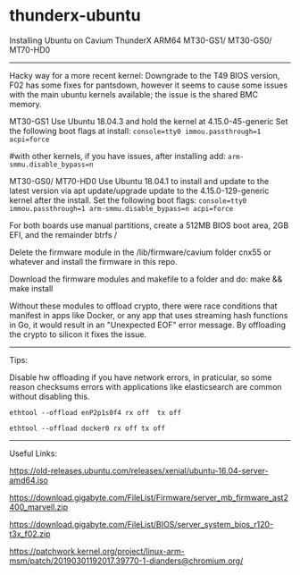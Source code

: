 # thunderx-ubuntu
Installing Ubuntu on Cavium ThunderX ARM64 MT30-GS1/ MT30-GS0/ MT70-HD0

----------

Hacky way for a more recent kernel:
Downgrade to the T49 BIOS version, F02 has some fixes for pantsdown, however it seems to cause some issues with the main ubuntu kernels available; the issue is the shared BMC memory.

MT30-GS1
Use Ubuntu 18.04.3 and hold the kernel at 4.15.0-45-generic
Set the following boot flags at install: 
`console=tty0 immou.passthrough=1 acpi=force` 

#with other kernels, if you have issues, after installing add: 
`arm-smmu.disable_bypass=n`

MT30-GS0/ MT70-HD0
Use Ubuntu 18.04.1 to install and update to the latest version via apt update/upgrade update to the 4.15.0-129-generic kernel after the install. 
Set the following boot flags: 
`console=tty0 immou.passthrough=1 arm-smmu.disable_bypass=n acpi=force`

For both boards use manual partitions, create a 512MB BIOS boot area, 2GB EFI, and the remainder btrfs /

Delete the firmware module in the /lib/firmware/cavium folder cnx55 or whatever and install the firmware in this repo.

Download the firmware modules and makefile to a folder and do:
make && make install

Without these modules to offload crypto, there were race conditions that manifest in apps like Docker, or any app that uses streaming hash functions in Go, it would result in an "Unexpected EOF" error message. By offloading the crypto to silicon it fixes the issue. 

----------
Tips:

Disable hw offloading if you have network errors, in praticular, so some reason checksums errors with applications like elasticsearch are common without disabling this. 

`ethtool --offload enP2p1s0f4 rx off  tx off`

`ethtool --offload docker0 rx off tx off`

----------
Useful Links:

https://old-releases.ubuntu.com/releases/xenial/ubuntu-16.04-server-amd64.iso

https://download.gigabyte.com/FileList/Firmware/server_mb_firmware_ast2400_marvell.zip

https://download.gigabyte.com/FileList/BIOS/server_system_bios_r120-t3x_f02.zip

https://patchwork.kernel.org/project/linux-arm-msm/patch/20190301192017.39770-1-dianders@chromium.org/
